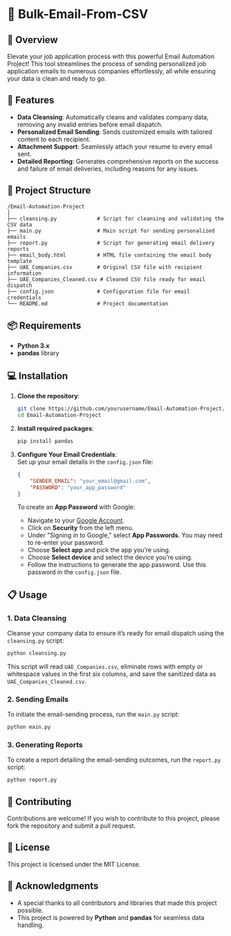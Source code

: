 # 📧 Bulk-Email-From-CSV

## 🚀 Overview

Elevate your job application process with this powerful Email Automation Project! This tool streamlines the process of sending personalized job application emails to numerous companies effortlessly, all while ensuring your data is clean and ready to go. 

## 🌟 Features

- **Data Cleansing**: Automatically cleans and validates company data, removing any invalid entries before email dispatch.
- **Personalized Email Sending**: Sends customized emails with tailored content to each recipient.
- **Attachment Support**: Seamlessly attach your resume to every email sent.
- **Detailed Reporting**: Generates comprehensive reports on the success and failure of email deliveries, including reasons for any issues.

## 📁 Project Structure

```
/Email-Automation-Project
│
├── cleansing.py             # Script for cleansing and validating the CSV data
├── main.py                  # Main script for sending personalized emails
├── report.py                # Script for generating email delivery reports
├── email_body.html          # HTML file containing the email body template
├── UAE_Companies.csv        # Original CSV file with recipient information
├── UAE_Companies_Cleaned.csv # Cleaned CSV file ready for email dispatch
├── config.json              # Configuration file for email credentials
└── README.md                # Project documentation
```

## 📦 Requirements

- **Python 3.x**
- **pandas** library

## 💻 Installation

1. **Clone the repository**:
   ```bash
   git clone https://github.com/yourusername/Email-Automation-Project.git
   cd Email-Automation-Project
   ```

2. **Install required packages**:
   ```bash
   pip install pandas
   ```

3. **Configure Your Email Credentials**:  
   Set up your email details in the `config.json` file:
   ```json
   {
       "SENDER_EMAIL": "your_email@gmail.com",
       "PASSWORD": "your_app_password"
   }
   ```
   To create an **App Password** with Google:
   - Navigate to your [Google Account](https://myaccount.google.com/).
   - Click on **Security** from the left menu.
   - Under "Signing in to Google," select **App Passwords**. You may need to re-enter your password.
   - Choose **Select app** and pick the app you’re using.
   - Choose **Select device** and select the device you’re using.
   - Follow the instructions to generate the app password. Use this password in the `config.json` file.

## 📋 Usage

### 1. Data Cleansing

Cleanse your company data to ensure it’s ready for email dispatch using the `cleansing.py` script:
```bash
python cleansing.py
```
This script will read `UAE_Companies.csv`, eliminate rows with empty or whitespace values in the first six columns, and save the sanitized data as `UAE_Companies_Cleaned.csv`.

### 2. Sending Emails

To initiate the email-sending process, run the `main.py` script:
```bash
python main.py
```

### 3. Generating Reports

To create a report detailing the email-sending outcomes, run the `report.py` script:
```bash
python report.py
```

## 🤝 Contributing

Contributions are welcome! If you wish to contribute to this project, please fork the repository and submit a pull request.

## 📄 License

This project is licensed under the MIT License.

## 🙏 Acknowledgments

- A special thanks to all contributors and libraries that made this project possible.
- This project is powered by **Python** and **pandas** for seamless data handling.
